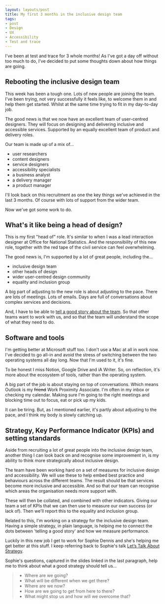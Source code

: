 ```yaml
---
layout: layouts/post
title: My first 3 months in the inclusive design team
tags:
- post
- Design
- UX
- Accessibility
- Test and trace
---
```


I've been at test and trace for 3 whole months! As I've got a day off without too much to do, I've decided to put some thoughts down about how things are going.

## Rebooting the inclusive design team

This week has been a tough one. Lots of new people are joining the team. I've been trying, not very successfully it feels like, to welcome them in and help them get started. Whilst at the same time trying to fit in my day-to-day job.

The good news is that we now have an excellent team of user-centred designers. They will focus on designing and delivering inclusive and accessible services. Supported by an equally excellent team of product and delivery roles.

Our team is made up of a mix of...

- user researchers
- content designers
- service designers
- accessibility specialists
- a business analyst
- a delivery manager
- a product manager

I'll look back on this recruitment as one the key things we've achieved in the last 3 months. Of course with lots of support from the wider team.

Now we've got some work to do.

## What's it like being a head of design?

This is my first "head of" role. It's similar to when I was a lead interaction designer at Office for National Statistics. And the responsibility of this new role, together with the red tape of the civil service can feel overwhelming.

The good news is, I'm supported by a lot of great people, including the...

- inclusive design team
- other heads of design
- wider user-centred design community
- equality and inclusion group

A big part of adjusting to the new role is about adjusting to the pace. There are lots of meetings. Lots of emails. Days are full of conversations about complex services and decisions.

And, I have to be able to [tell a good story about the team](/blog/how-to-lead-user-centred-design/). So that other teams want to work with us, and so that the team will understand the scope of what they need to do.

## Software and tools

I'm getting better at Microsoft stuff too. I don't use a Mac at all in work now. I've decided to go all-in and avoid the stress of switching between the two operating systems all day long. Now that I'm used to it, it's fine.

To be honest I miss Notion, Google Drive and iA Writer. So, on reflection, it's more about the ecosystem of tools, rather than the operating system.

A big part of the job is about staying on top of conversations. Which means Outlook is my ~~friend~~ Work Proximity Associate. I'm often in my inbox or checking my calendar. Making sure I'm going to the right meetings and blocking time out to focus, eat or pick up my kids.

It can be tiring. But, as I mentioned earlier, it's partly about adjusting to the pace, and I think my body is slowly catching up.

## Strategy, Key Performance Indicator (KPIs) and setting standards

Aside from recruiting a lot of great people into the inclusive design team, another thing I can look back on and recognise some improvement in, is my ability to think more strategically about inclusive design.

The team have been working hard on a set of measures for inclusive design and accessibility. We will use these to help embed best practice and behaviours across the different teams. The result should be that services become more inclusive and accessible. And so that our team can recognise which areas the organisation needs more support with.

These will then be collated, and combined with other indicators. Giving our team a set of KPIs that we can then use to measure our own success (or lack of). Then we'll report this to the equality and inclusion group.

Related to this, I'm working on a strategy for the inclusive design team. Having a simple strategy, in plain language, is helping me to connect the dots between 'telling a good story' and how we measure performance.

Luckily in this new job I get to work for Sophie Dennis and she's helping me get better at this stuff. I keep referring back to Sophie's talk [Let’s Talk About Strategy](http://2017.uxbristol.org.uk/2017/07/14/lets-talk-about-strategy-what-it-is-why-it-matters-and-how-to-do-it-well/). 

Sophie's questions, captured in the slides linked in the last paragraph, help me to think about what a good strategy should tell us...

> - Where are we going?
> - What will be different when we get there?
> - Where are we now?
> - How are we going to get from here to there?
> - What might stop us and how will we overcome that?